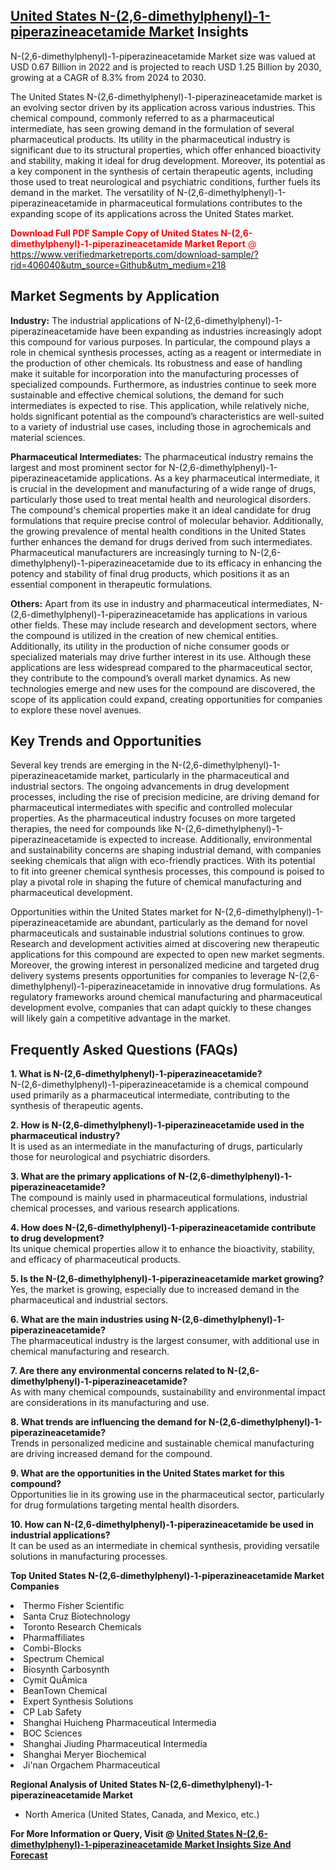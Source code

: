 <h2><a href="https://www.verifiedmarketreports.com/download-sample/?rid=406040&amp;utm_source=Github&amp;utm_medium=218" target="_blank">United States N-(2,6-dimethylphenyl)-1-piperazineacetamide Market</a> Insights</h2><p>N-(2,6-dimethylphenyl)-1-piperazineacetamide Market size was valued at USD 0.67 Billion in 2022 and is projected to reach USD 1.25 Billion by 2030, growing at a CAGR of 8.3% from 2024 to 2030.</p><p> <p>The United States N-(2,6-dimethylphenyl)-1-piperazineacetamide market is an evolving sector driven by its application across various industries. This chemical compound, commonly referred to as a pharmaceutical intermediate, has seen growing demand in the formulation of several pharmaceutical products. Its utility in the pharmaceutical industry is significant due to its structural properties, which offer enhanced bioactivity and stability, making it ideal for drug development. Moreover, its potential as a key component in the synthesis of certain therapeutic agents, including those used to treat neurological and psychiatric conditions, further fuels its demand in the market. The versatility of N-(2,6-dimethylphenyl)-1-piperazineacetamide in pharmaceutical formulations contributes to the expanding scope of its applications across the United States market. <p><span class=""><span style="color: #ff0000;"><strong>Download Full PDF Sample Copy of United States N-(2,6-dimethylphenyl)-1-piperazineacetamide Market Report</strong> @ </span><a href="https://www.verifiedmarketreports.com/download-sample/?rid=406040&amp;utm_source=Github&amp;utm_medium=218" target="_blank">https://www.verifiedmarketreports.com/download-sample/?rid=406040&amp;utm_source=Github&amp;utm_medium=218</a></span></p></p> <h2>Market Segments by Application</h2> <p><strong>Industry:</strong> The industrial applications of N-(2,6-dimethylphenyl)-1-piperazineacetamide have been expanding as industries increasingly adopt this compound for various purposes. In particular, the compound plays a role in chemical synthesis processes, acting as a reagent or intermediate in the production of other chemicals. Its robustness and ease of handling make it suitable for incorporation into the manufacturing processes of specialized compounds. Furthermore, as industries continue to seek more sustainable and effective chemical solutions, the demand for such intermediates is expected to rise. This application, while relatively niche, holds significant potential as the compound’s characteristics are well-suited to a variety of industrial use cases, including those in agrochemicals and material sciences. <p><strong>Pharmaceutical Intermediates:</strong> The pharmaceutical industry remains the largest and most prominent sector for N-(2,6-dimethylphenyl)-1-piperazineacetamide applications. As a key pharmaceutical intermediate, it is crucial in the development and manufacturing of a wide range of drugs, particularly those used to treat mental health and neurological disorders. The compound's chemical properties make it an ideal candidate for drug formulations that require precise control of molecular behavior. Additionally, the growing prevalence of mental health conditions in the United States further enhances the demand for drugs derived from such intermediates. Pharmaceutical manufacturers are increasingly turning to N-(2,6-dimethylphenyl)-1-piperazineacetamide due to its efficacy in enhancing the potency and stability of final drug products, which positions it as an essential component in therapeutic formulations. <p><strong>Others:</strong> Apart from its use in industry and pharmaceutical intermediates, N-(2,6-dimethylphenyl)-1-piperazineacetamide has applications in various other fields. These may include research and development sectors, where the compound is utilized in the creation of new chemical entities. Additionally, its utility in the production of niche consumer goods or specialized materials may drive further interest in its use. Although these applications are less widespread compared to the pharmaceutical sector, they contribute to the compound’s overall market dynamics. As new technologies emerge and new uses for the compound are discovered, the scope of its application could expand, creating opportunities for companies to explore these novel avenues. <h2>Key Trends and Opportunities</h2> <p>Several key trends are emerging in the N-(2,6-dimethylphenyl)-1-piperazineacetamide market, particularly in the pharmaceutical and industrial sectors. The ongoing advancements in drug development processes, including the rise of precision medicine, are driving demand for pharmaceutical intermediates with specific and controlled molecular properties. As the pharmaceutical industry focuses on more targeted therapies, the need for compounds like N-(2,6-dimethylphenyl)-1-piperazineacetamide is expected to increase. Additionally, environmental and sustainability concerns are shaping industrial demand, with companies seeking chemicals that align with eco-friendly practices. With its potential to fit into greener chemical synthesis processes, this compound is poised to play a pivotal role in shaping the future of chemical manufacturing and pharmaceutical development. <p>Opportunities within the United States market for N-(2,6-dimethylphenyl)-1-piperazineacetamide are abundant, particularly as the demand for novel pharmaceuticals and sustainable industrial solutions continues to grow. Research and development activities aimed at discovering new therapeutic applications for this compound are expected to open new market segments. Moreover, the growing interest in personalized medicine and targeted drug delivery systems presents opportunities for companies to leverage N-(2,6-dimethylphenyl)-1-piperazineacetamide in innovative drug formulations. As regulatory frameworks around chemical manufacturing and pharmaceutical development evolve, companies that can adapt quickly to these changes will likely gain a competitive advantage in the market. <h2>Frequently Asked Questions (FAQs)</h2> <p><strong>1. What is N-(2,6-dimethylphenyl)-1-piperazineacetamide?</strong><br/> N-(2,6-dimethylphenyl)-1-piperazineacetamide is a chemical compound used primarily as a pharmaceutical intermediate, contributing to the synthesis of therapeutic agents.</p> <p><strong>2. How is N-(2,6-dimethylphenyl)-1-piperazineacetamide used in the pharmaceutical industry?</strong><br/> It is used as an intermediate in the manufacturing of drugs, particularly those for neurological and psychiatric disorders.</p> <p><strong>3. What are the primary applications of N-(2,6-dimethylphenyl)-1-piperazineacetamide?</strong><br/> The compound is mainly used in pharmaceutical formulations, industrial chemical processes, and various research applications.</p> <p><strong>4. How does N-(2,6-dimethylphenyl)-1-piperazineacetamide contribute to drug development?</strong><br/> Its unique chemical properties allow it to enhance the bioactivity, stability, and efficacy of pharmaceutical products.</p> <p><strong>5. Is the N-(2,6-dimethylphenyl)-1-piperazineacetamide market growing?</strong><br/> Yes, the market is growing, especially due to increased demand in the pharmaceutical and industrial sectors.</p> <p><strong>6. What are the main industries using N-(2,6-dimethylphenyl)-1-piperazineacetamide?</strong><br/> The pharmaceutical industry is the largest consumer, with additional use in chemical manufacturing and research.</p> <p><strong>7. Are there any environmental concerns related to N-(2,6-dimethylphenyl)-1-piperazineacetamide?</strong><br/> As with many chemical compounds, sustainability and environmental impact are considerations in its manufacturing and use.</p> <p><strong>8. What trends are influencing the demand for N-(2,6-dimethylphenyl)-1-piperazineacetamide?</strong><br/> Trends in personalized medicine and sustainable chemical manufacturing are driving increased demand for the compound.</p> <p><strong>9. What are the opportunities in the United States market for this compound?</strong><br/> Opportunities lie in its growing use in the pharmaceutical sector, particularly for drug formulations targeting mental health disorders.</p> <p><strong>10. How can N-(2,6-dimethylphenyl)-1-piperazineacetamide be used in industrial applications?</strong><br/> It can be used as an intermediate in chemical synthesis, providing versatile solutions in manufacturing processes.</p> </p><p><strong>Top United States N-(2,6-dimethylphenyl)-1-piperazineacetamide Market Companies</strong></p><div data-test-id=""><p><li>Thermo Fisher Scientific</li><li> Santa Cruz Biotechnology</li><li> Toronto Research Chemicals</li><li> Pharmaffiliates</li><li> Combi-Blocks</li><li> Spectrum Chemical</li><li> Biosynth Carbosynth</li><li> Cymit QuÃ­mica</li><li> BeanTown Chemical</li><li> Expert Synthesis Solutions</li><li> CP Lab Safety</li><li> Shanghai Huicheng Pharmaceutical Intermedia</li><li> BOC Sciences</li><li> Shanghai Jiuding Pharmaceutical Intermedia</li><li> Shanghai Meryer Biochemical</li><li> Ji'nan Orgachem Pharmaceutical</li></p><div><strong>Regional Analysis of&nbsp;United States N-(2,6-dimethylphenyl)-1-piperazineacetamide Market</strong></div><ul><li dir="ltr"><p dir="ltr">North America&nbsp;(United States, Canada, and Mexico, etc.)</p></li></ul><p><strong>For More Information or Query, Visit @&nbsp;</strong><strong><a href="https://www.verifiedmarketreports.com/product/n-2-6-dimethylphenyl-1-piperazineacetamide-market/?utm_source=Github&amp;utm_medium=218" target="_blank">United States N-(2,6-dimethylphenyl)-1-piperazineacetamide Market Insights Size And Forecast</a></strong></p></div>
